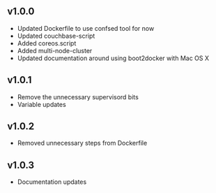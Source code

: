 ## v1.0.0

- Updated Dockerfile to use confsed tool for now
- Updated couchbase-script
- Added coreos.script
- Added multi-node-cluster
- Updated documentation around using boot2docker with Mac OS X

## v1.0.1

- Remove the unnecessary supervisord bits
- Variable updates

## v1.0.2

- Removed unnecessary steps from Dockerfile

## v1.0.3

- Documentation updates
